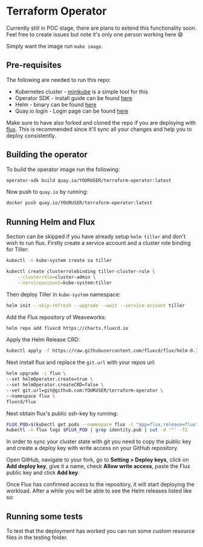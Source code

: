 # Terraform Operator

Currently still in POC stage, there are plans to extend this functionality soon. Feel free to create issues but note it's only one person working here 😄

Simply want the image run `make image`.

## Pre-requisites

The following are needed to run this repo:

 - Kubernetes cluster - [minikube](https://github.com/kubernetes/minikube) is a simple tool for this
 - Operator SDK - install guide can be found [here](https://github.com/operator-framework/operator-sdk)
 - Helm - binary can be found [here](https://github.com/helm/helm)
 - Quay.io login - Login page can be found [here](https://quay.io/)


 Make sure to have also forked and cloned the repo if you are deploying with [flux](https://github.com/weaveworks/flux). This is recommended since it'll sync all your changes and help you to deploy consistently.

 ## Building the operator

 To build the operator image run the following:

 ```sh
operator-sdk build quay.io/YOURUSER/terraform-operator:latest
 ```

 Now push to `quay.io` by running:

 ```sh
docker push quay.io/YOURUSER/terraform-operator:latest
 ```

 ## Running Helm and Flux

 Section can be skipped if you have already setup `helm tiller` and don't wish to run flux. Firstly create a service account and a cluster role binding for Tiller:

 ```sh
 kubectl -n kube-system create sa tiller

 kubectl create clusterrolebinding tiller-cluster-rule \
     --clusterrole=cluster-admin \
     --serviceaccount=kube-system:tiller
 ```

 Then deploy Tiller in `kube-system` namespace:

 ```sh
 helm init --skip-refresh --upgrade --wait --service-account tiller
 ```

 Add the Flux repository of Weaveworks:

 ```sh
 helm repo add fluxcd https://charts.fluxcd.io
 ```

Apply the Helm Release CRD:

 ```sh
 kubectl apply -f https://raw.githubusercontent.com/fluxcd/flux/helm-0.10.1/deploy-helm/flux-helm-release-crd.yaml
 ```

Next install flux and replace the `git.url` with your repos url:


```sh
helm upgrade -i flux \
--set helmOperator.create=true \
--set helmOperator.createCRD=false \
--set git.url=git@github.com:YOURUSER/terraform-operator \
--namespace flux \
fluxcd/flux
```

Next obtain flux's public ssh-key by running:

```sh
FLUX_POD=$(kubectl get pods --namespace flux -l "app=flux,release=flux" -o jsonpath="{.items[0].metadata.name}")
kubectl -n flux logs $FLUX_POD | grep identity.pub | cut -d '"' -f2
```

In order to sync your cluster state with git you need to copy the public key and create a deploy key with write access on your GitHub repository.

Open GitHub, navigate to your fork, go to **Setting > Deploy keys**, click on **Add deploy key**, give it a name, check **Allow write access**, paste the Flux public key and click **Add key**.

Once Flux has confirmed access to the repository, it will start deploying the workload. After a while you will be able to see the Helm releases listed like so:

## Running some tests

To test that the deployment has worked you can run some custom resource files in the testing folder.
